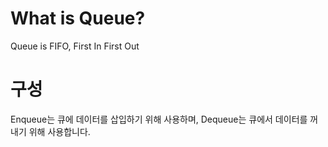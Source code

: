 # What is Queue?

Queue is FIFO, First In First Out

# 구성

Enqueue는 큐에 데이터를 삽입하기 위해 사용하며,
Dequeue는 큐에서 데이터를 꺼내기 위해 사용합니다.
